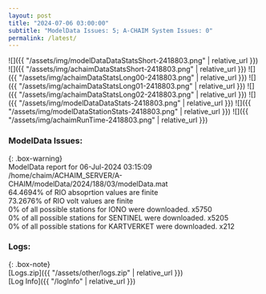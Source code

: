 ```yaml
---
layout: post
title: "2024-07-06 03:00:00"
subtitle: "ModelData Issues: 5; A-CHAIM System Issues: 0"
permalink: /latest/
---
```


![]({{ "/assets/img/modelDataDataStatsShort-2418803.png" | relative_url }})
![]({{ "/assets/img/achaimDataStatsShort-2418803.png" | relative_url }})
![]({{ "/assets/img/achaimDataStatsLong00-2418803.png" | relative_url }})
![]({{ "/assets/img/achaimDataStatsLong01-2418803.png" | relative_url }})
![]({{ "/assets/img/achaimDataStatsLong02-2418803.png" | relative_url }})
![]({{ "/assets/img/modelDataDataStats-2418803.png" | relative_url }})
![]({{ "/assets/img/modelDataStationStats-2418803.png" | relative_url }})
![]({{ "/assets/img/achaimRunTime-2418803.png" | relative_url }})


### ModelData Issues:  
  
{: .box-warning}  
 ModelData report for 06-Jul-2024 03:15:09   
 /home/chaim/ACHAIM_SERVER/A-CHAIM/modelData/2024/188/03/modelData.mat   
 64.4694% of RIO absoprtion values are finite   
 73.2676% of RIO volt values are finite   
 0% of all possible stations for IONO were downloaded. x5750   
 0% of all possible stations for SENTINEL were downloaded. x5205   
 0% of all possible stations for KARTVERKET were downloaded. x212   
  


### Logs:  
  
{: .box-note}  
[Logs.zip]({{ "/assets/other/logs.zip" | relative_url }})  
[Log Info]({{ "/logInfo" | relative_url }})  
